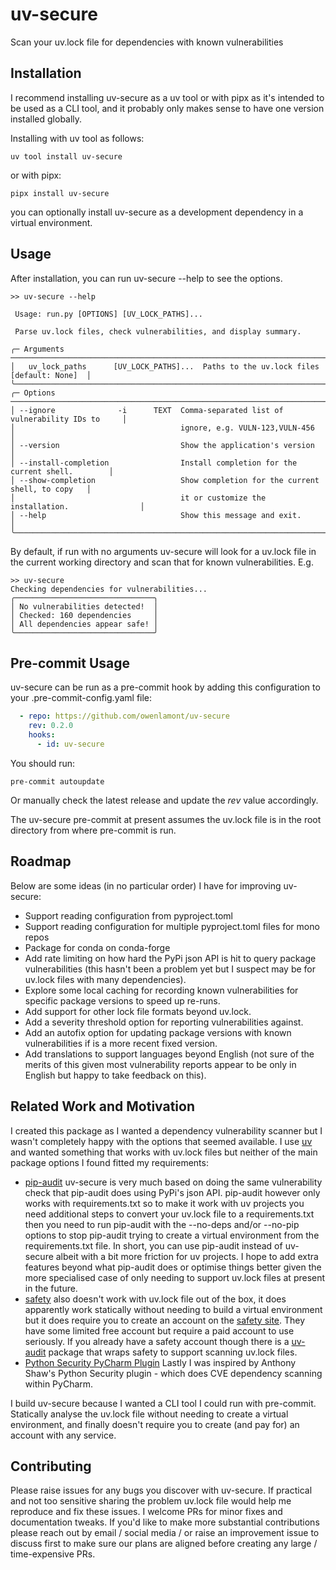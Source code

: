 # uv-secure

Scan your uv.lock file for dependencies with known vulnerabilities

## Installation

I recommend installing uv-secure as a uv tool or with pipx as it's intended to be used
as a CLI tool, and it probably only makes sense to have one version installed globally.

Installing with uv tool as follows:

```shell
uv tool install uv-secure
```

or with pipx:

```shell
pipx install uv-secure
```

you can optionally install uv-secure as a development dependency in a virtual
environment.

## Usage

After installation, you can run uv-secure --help to see the options.

```text
>> uv-secure --help

 Usage: run.py [OPTIONS] [UV_LOCK_PATHS]...

 Parse uv.lock files, check vulnerabilities, and display summary.

╭─ Arguments ──────────────────────────────────────────────────────────────────────────╮
│   uv_lock_paths      [UV_LOCK_PATHS]...  Paths to the uv.lock files [default: None]  │
╰──────────────────────────────────────────────────────────────────────────────────────╯
╭─ Options ────────────────────────────────────────────────────────────────────────────╮
│ --ignore              -i      TEXT  Comma-separated list of vulnerability IDs to     │
│                                     ignore, e.g. VULN-123,VULN-456                   │
│ --version                           Show the application's version                   │
│ --install-completion                Install completion for the current shell.        │
│ --show-completion                   Show completion for the current shell, to copy   │
│                                     it or customize the installation.                │
│ --help                              Show this message and exit.                      │
╰──────────────────────────────────────────────────────────────────────────────────────╯
```

By default, if run with no arguments uv-secure will look for a uv.lock file in the
current working directory and scan that for known vulnerabilities. E.g.

```text
>> uv-secure
Checking dependencies for vulnerabilities...
╭───────────────────────────────╮
│ No vulnerabilities detected!  │
│ Checked: 160 dependencies     │
│ All dependencies appear safe! │
╰───────────────────────────────╯
```

## Pre-commit Usage

uv-secure can be run as a pre-commit hook by adding this configuration to your
.pre-commit-config.yaml file:

```yaml
  - repo: https://github.com/owenlamont/uv-secure
    rev: 0.2.0
    hooks:
      - id: uv-secure
```

You should run:

```shell
pre-commit autoupdate
```

Or manually check the latest release and update the _rev_ value accordingly.

The uv-secure pre-commit at present assumes the uv.lock file is in the root directory
from where pre-commit is run.

## Roadmap

Below are some ideas (in no particular order) I have for improving uv-secure:

- Support reading configuration from pyproject.toml
- Support reading configuration for multiple pyproject.toml files for mono repos
- Package for conda on conda-forge
- Add rate limiting on how hard the PyPi json API is hit to query package
  vulnerabilities (this hasn't been a problem yet but I suspect may be for uv.lock files
  with many dependencies).
- Explore some local caching for recording known vulnerabilities for specific package
  versions to speed up re-runs.
- Add support for other lock file formats beyond uv.lock.
- Add a severity threshold option for reporting vulnerabilities against.
- Add an autofix option for updating package versions with known vulnerabilities if
  is a more recent fixed version.
- Add translations to support languages beyond English (not sure of the merits of this
  given most vulnerability reports appear to be only in English but happy to take
  feedback on this).

## Related Work and Motivation

I created this package as I wanted a dependency vulnerability scanner but I wasn't
completely happy with the options that seemed available. I use
[uv](https://docs.astral.sh/uv/) and wanted something that works with uv.lock files but
neither of the main package options I found fitted my requirements:

- [pip-audit](https://pypi.org/project/pip-audit/) uv-secure is very much based on doing
  the same vulnerability check that pip-audit does using PyPi's json API. pip-audit
  however only works with requirements.txt so to make it work with uv projects you need
  additional steps to convert your uv.lock file to a requirements.txt then you need to
  run pip-audit with the --no-deps and/or --no-pip options to stop pip-audit trying to
  create a virtual environment from the requirements.txt file. In short, you can use
  pip-audit instead of uv-secure albeit with a bit more friction for uv projects. I hope
  to add extra features beyond what pip-audit does or optimise things better given the
  more specialised case of only needing to support uv.lock files at present in the
  future.
- [safety](https://pypi.org/project/safety/) also doesn't work with uv.lock file out of
  the box, it does apparently work statically without needing to build a virtual
  environment but it does require you to create an account on the
  [safety site](https://platform.safetycli.com/). They have some limited free account
  but require a paid account to use seriously. If you already have a safety account
  though there is a [uv-audit](https://pypi.org/project/uv-audit/) package that wraps
  safety to support scanning uv.lock files.
- [Python Security PyCharm Plugin](https://plugins.jetbrains.com/plugin/13609-python-security)
  Lastly I was inspired by Anthony Shaw's Python Security plugin - which does CVE
  dependency scanning within PyCharm.

I build uv-secure because I wanted a CLI tool I could run with pre-commit. Statically
analyse the uv.lock file without needing to create a virtual environment, and finally
doesn't require you to create (and pay for) an account with any service.

## Contributing

Please raise issues for any bugs you discover with uv-secure. If practical and not too
sensitive sharing the problem uv.lock file would help me reproduce and fix these issues.
I welcome PRs for minor fixes and documentation tweaks. If you'd like to make more
substantial contributions please reach out by email / social media / or raise an
improvement issue to discuss first to make sure our plans are aligned before creating
any large / time-expensive PRs.
